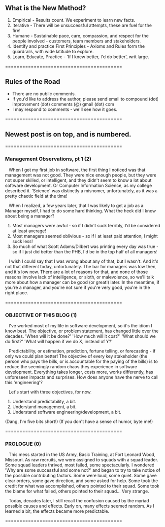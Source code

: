 ## What is the New Method?

1. Empirical - Results count. We experiment to learn new facts.
2. Iterative - There will be unsuccessful attempts, these are fuel for the fire!
3. Humane - Sustainable pace, care, compassion, and respect for the people involved - customers, team members and stakeholders.
4. Identify and practice First Principles - Axioms and Rules form the guardrails, with wide latitude to explore.
5. Learn, Educate, Practice - 'If I knew better, I'd do better', writ large. 

=========================================

## Rules of the Road
- There are no public comments.
- If you'd like to address the author, please send email to compound (dot) improvement (dot) comments (@) gmail (dot) com
- I may respond to comments - we'll see how it goes. 
   
=========================================
## Newest post is on top, and is numbered.
=========================================

### Management Observations, pt 1 (2)

   When I got my first job in software, the first thing I noticed was that management was not good. They were nice enough people, but they were not super skilled, or intelligent, and they didn't seem to know a lot about software development. Or Computer Information Science, as my college described it. 'Science' was distinctly a misnomer, unfortunately, as it was a pretty chaotic field at the time!  
   
   When I realized, a few years later, that I was likely to get a job as a Manager myself, I had to do some hard thinking. What the heck did I know about being a manager? 
   
1. Most managers were awful - so if I didn't suck terribly, I'd be considered at least average!
2. Most managers seemed oblivious - so if I at least paid attention, I might suck less!
3. So much of what Scott Adams/Dilbert was printing every day was true - so if I just did better than the PHB, I'd be in the top half of all managers! 

   I wish I could say that I was wrong about any of that, but I wasn't. And it's not that different today, unfortunately. The bar for managers was low then, and it's low now. There are a lot of reasons for that, and none of those reasons involve lack of intelligence, or sloth, or malevolence, so we'll talk more about how a manager can be good (or great!) later. In the meantime, if you're a manager, and you're not sure if you're very good, you're in the right place. 
   
=========================================

### OBJECTIVE OF THIS BLOG (1) 

   I've worked most of my life in software development, so it's the idiom I know best. The objective, or problem statement, has changed little over the decades. 'When will it be done?' 'How much will it cost?' 'What should we do first?' 'What will happen if we do X, instead of Y?'
   
   Predictability, or estimation, prediction, fortune telling, or forecasting - if only we could plan better! The objective of every key stakeholder (the person who pays the bills, or is accountable for the paying of the bills) is to reduce the seemingly random chaos they experience in software development. Everything takes longer, costs more, works differently, has unforeseen impacts and surprises. How does anyone have the nerve to call this 'engineering'? 
   
   Let's start with three objectives, for now.
1. Understand predictability, a bit.
2. Understand management, a bit. 
3. Understand software engineering/development, a bit.

(Dang, I'm five bits short!)
(If you don't have a sense of humor, byte me!)

=========================================

### PROLOGUE (0) 
   This mess started in the US Army, Basic Training, at Fort Leonard Wood, Missouri. As raw recruits, we were assigned to squads with a squad leader. Some squad leaders thrived, most failed, some spectacularly. I wondered 'Why are some successful and some not?' and began to try to take notice of the possible contributing factors. Some were loud, some quiet. Some gave clear orders, some gave direction, and some asked for help. Some took the credit for what was accomplished, others pointed to their squad. Some took the blame for what failed, others pointed to their squad... Very strange. 
   
   Today, decades later, I still recall the confusion caused by the myriad possible causes and effects. Early on, many effects seemed random. As I learned a bit, the effects became more predictable.

=========================================
